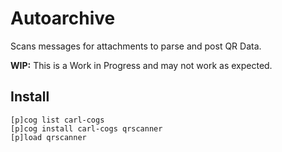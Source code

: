 # Autoarchive

Scans messages for attachments to parse and post QR Data.

**WIP:** This is a Work in Progress and may not work as expected.

## Install

```text
[p]cog list carl-cogs
[p]cog install carl-cogs qrscanner
[p]load qrscanner
```
